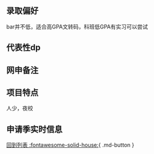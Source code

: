## 录取偏好

bar并不低，适合高GPA文转码，科班低GPA有实习可以尝试

## 代表性dp

## 网申备注

## 项目特点

人少，夜校

## 申请季实时信息

[回到列表 :fontawesome-solid-house:](选校梯度.md){ .md-button }
